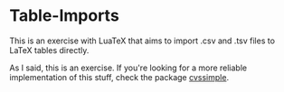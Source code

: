 # Table-Imports
This is an exercise with LuaTeX that aims to import .csv and .tsv files to LaTeX tables directly.

As I said, this is an exercise. If you're looking for a more reliable implementation of this stuff, check the package [cvssimple](https://www.ctan.org/pkg/csvsimple).
